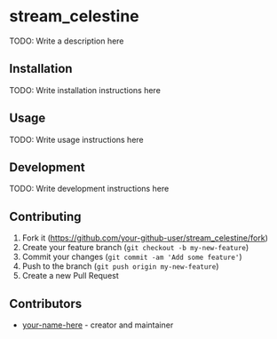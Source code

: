 # stream_celestine

TODO: Write a description here

## Installation

TODO: Write installation instructions here

## Usage

TODO: Write usage instructions here

## Development

TODO: Write development instructions here

## Contributing

1. Fork it (<https://github.com/your-github-user/stream_celestine/fork>)
2. Create your feature branch (`git checkout -b my-new-feature`)
3. Commit your changes (`git commit -am 'Add some feature'`)
4. Push to the branch (`git push origin my-new-feature`)
5. Create a new Pull Request

## Contributors

- [your-name-here](https://github.com/your-github-user) - creator and maintainer
